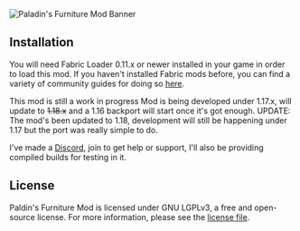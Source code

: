 
![Paladin's Furniture Mod Banner](https://github.com/UnlikePaladin/paladin-furniture-mod/blob/main/docs/banner.png?raw=true)


## Installation

You will need Fabric Loader 0.11.x or newer installed in your game in order to load this mod. If you haven't installed Fabric mods before, you can find a variety of community guides for doing so [here](https://fabricmc.net/wiki/install).

This mod is still a work in progress 
Mod is being developed under 1.17.x, will update to ~~1.18.x~~ and a 1.16 backport will start once it's got enough. 
UPDATE: The mod's been updated to 1.18, development will still be happening under 1.17 but the port was really simple to do. 


I've made a [Discord](https://discord.gg/zbMDUPB), join to get help or support, I'll also be providing compiled builds for testing in it.

## License

Paldin's Furniture Mod is licensed under GNU LGPLv3, a free and open-source license. For more information, please see the [license file](LICENSE).
